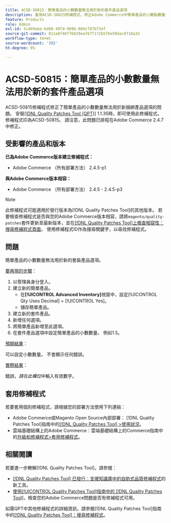 ```yaml
---
title: ACSD-50815：簡單產品的小數數量無法用於新的套件產品選項
description: 套用ACSD-50815修補程式，修正Adobe Commerce中簡單產品的小數點數量無法用於新捆綁產品選項的問題。
feature: Products
role: Admin
exl-id: 5cd69abe-bd88-497d-9696-804c787b73ef
source-git-commit: 011a6f46f76029eaf67f172b576e58dac9710a3d
workflow-type: tm+mt
source-wordcount: '392'
ht-degree: 0%

---
```


# ACSD-50815：簡單產品的小數數量無法用於新的套件產品選項

ACSD-50815修補程式修正了簡單產品的小數數量無法用於新捆綁產品選項的問題。 安裝[[!DNL Quality Patches Tool (QPT)]](https://experienceleague.adobe.com/en/docs/commerce-operations/tools/quality-patches-tool/quality-patches-tool-to-self-serve-quality-patches) 1.1.35時，即可使用此修補程式。 修補程式ID為ACSD-50815。 請注意，此問題已排程在Adobe Commerce 2.4.7中修正。

## 受影響的產品和版本

**已為Adobe Commerce版本建立修補程式：**

* Adobe Commerce （所有部署方法） 2.4.5-p1

**與Adobe Commerce版本相容：**

* Adobe Commerce （所有部署方法） 2.4.5 - 2.4.5-p3

>[!NOTE]
>
>此修補程式可能適用於發行版本為[!DNL Quality Patches Tool]的其他版本。 若要檢查修補程式是否與您的Adobe Commerce版本相容，請將`magento/quality-patches`套件更新至最新版本，並在[[!DNL Quality Patches Tool]上檢查相容性：搜尋修補程式頁面](https://experienceleague.adobe.com/tools/commerce-quality-patches/index.html)。 使用修補程式ID作為搜尋關鍵字，以尋找修補程式。

## 問題

簡單產品的小數數量無法用於新的套裝產品選項。

<u>要再現的步驟</u>：

1. 以管理員身分登入。
1. 建立新的簡單產品。
   * 在&#x200B;**[!UICONTROL Advanced Inventory]**&#x200B;視窗中，設定[!UICONTROL Qty Uses Decimal] = [!UICONTROL Yes]。
   * 儲存簡單產品。
1. 建立新的套件產品。
1. 新增任何選項。
1. 將簡單產品新增至此選項。
1. 在套件產品選項中設定簡單產品的小數數量。 例如1.5。

<u>預期結果</u>：

可以設定小數數量。 不會顯示任何錯誤。

<u>實際結果</u>：

錯誤，*請在此欄位*&#x200B;中輸入有效數字。

## 套用修補程式

若要套用個別修補程式，請根據您的部署方法使用下列連結：

* Adobe Commerce或Magento Open Source內部部署： [!DNL Quality Patches Tool]指南中的[[!DNL Quality Patches Tool] >使用狀況](/help/tools/quality-patches-tool/usage.md)。
* 雲端基礎結構上的Adobe Commerce：雲端基礎結構上的Commerce指南中的[升級和修補程式>套用修補程式](https://experienceleague.adobe.com/docs/commerce-cloud-service/user-guide/develop/upgrade/apply-patches.html)。

## 相關閱讀

若要進一步瞭解[!DNL Quality Patches Tool]，請參閱：

* [[!DNL Quality Patches Tool] 已發行：支援知識庫中的自助式品質修補程式](https://experienceleague.adobe.com/en/docs/commerce-operations/tools/quality-patches-tool/quality-patches-tool-to-self-serve-quality-patches)的新工具。
* [使用[!UICONTROL Quality Patches Tool]指南中的 [!DNL Quality Patches Tool]](/help/tools/quality-patches-tool/patches-available-in-qpt/check-patch-for-magento-issue-with-magento-quality-patches.md)，檢查您的Adobe Commerce問題是否有修補程式可用。


如需QPT中其他修補程式的詳細資訊，請參閱[!DNL Quality Patches Tool]指南中的[[!DNL Quality Patches Tool]：搜尋修補程式](https://experienceleague.adobe.com/tools/commerce-quality-patches/index.html)。
